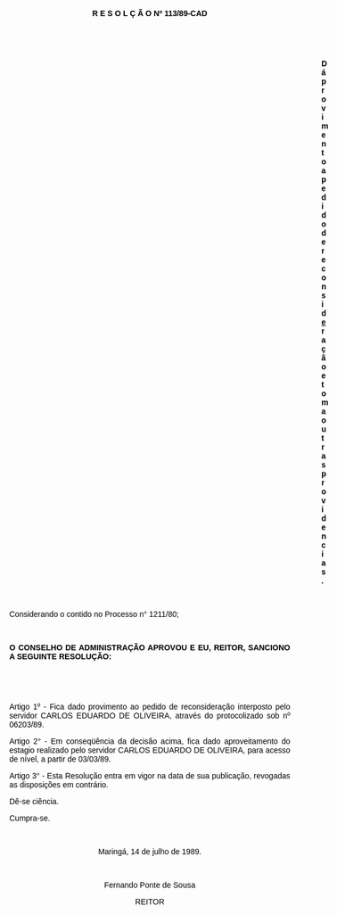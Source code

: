 <BODY TEXT="#000000">

<B><FONT FACE="Arial"><P ALIGN="CENTER">R E S O L &Ccedil; &Atilde; O Nº 113/89-CAD</P>
<P ALIGN="CENTER"></P>
</B><P ALIGN="JUSTIFY">&nbsp;</P>
<P ALIGN="JUSTIFY">&nbsp;</P><DIR>
<DIR>
<DIR>
<DIR>
<DIR>
<DIR>
<DIR>
<DIR>
<DIR>
<DIR>
<DIR>
<DIR>
<DIR>
<DIR>

<B><P ALIGN="JUSTIFY">D&aacute; provimento a pedido de reconsid<U>e</U>ra&ccedil;&atilde;o e toma outras providencias.</P>
<P ALIGN="JUSTIFY"></P>
<P ALIGN="JUSTIFY">&nbsp;</P></DIR>
</DIR>
</DIR>
</DIR>
</DIR>
</DIR>
</DIR>
</DIR>
</DIR>
</DIR>
</DIR>
</DIR>
</DIR>
</DIR>

</B><P ALIGN="JUSTIFY">Considerando o contido no Processo n° 1211/80;</P>
<P ALIGN="JUSTIFY"></P>
<P ALIGN="JUSTIFY">&nbsp;</P>
<B><P ALIGN="JUSTIFY">O CONSELHO DE ADMINISTRA&Ccedil;&Atilde;O APROVOU E EU, REITOR, SANCIONO A SEGUINTE RESOLU&Ccedil;&Atilde;O:</P>
</B><P ALIGN="JUSTIFY"></P>
<P ALIGN="JUSTIFY">&nbsp;</P>
<P ALIGN="JUSTIFY">&nbsp;</P>
<P ALIGN="JUSTIFY">Artigo 1º - Fica dado provimento ao pedido de reconsidera&ccedil;&atilde;o interposto pelo servidor CARLOS EDUARDO DE OLIVEIRA, atrav&eacute;s do protocolizado sob nº 06203/89.</P>
<P ALIGN="JUSTIFY">Artigo 2° - Em conseq&uuml;&ecirc;ncia  da decis&atilde;o acima, fica dado aproveitamento do estagio realizado pelo servidor CARLOS EDUARDO DE OLIVEIRA, para acesso de n&iacute;vel, a partir de 03/03/89.</P>
<P ALIGN="JUSTIFY">Artigo 3° - Esta Resolu&ccedil;&atilde;o entra em vigor na data de sua publica&ccedil;&atilde;o, revogadas as disposi&ccedil;&otilde;es em contr&aacute;rio.</P>
<P ALIGN="JUSTIFY">D&ecirc;-se ci&ecirc;ncia.</P>
<P ALIGN="JUSTIFY">Cumpra-se.</P>
<P ALIGN="JUSTIFY"></P>
<P ALIGN="JUSTIFY">&nbsp;</P>
<P ALIGN="CENTER">Maring&aacute;, 14 de julho de 1989.</P>
<P ALIGN="CENTER"></P>
<P ALIGN="CENTER">&nbsp;</P>
<P ALIGN="CENTER">Fernando Ponte de Sousa</P>
<P ALIGN="CENTER">REITOR</P></FONT></BODY>
